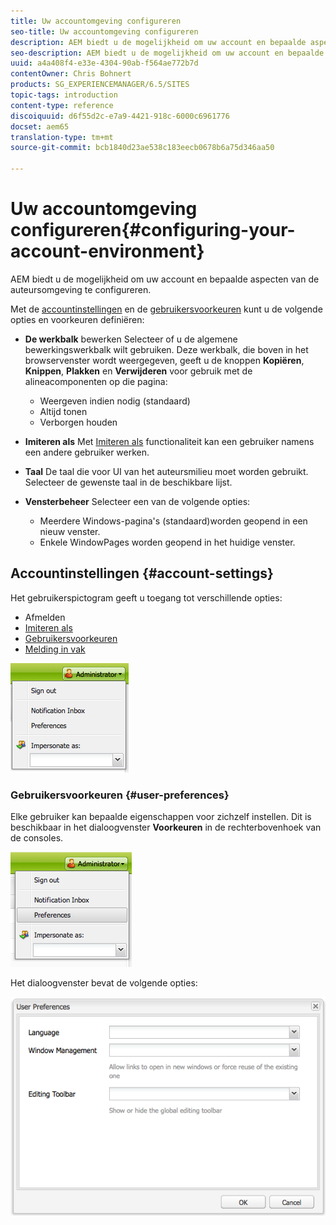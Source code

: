 ```yaml
---
title: Uw accountomgeving configureren
seo-title: Uw accountomgeving configureren
description: AEM biedt u de mogelijkheid om uw account en bepaalde aspecten van de auteursomgeving te configureren.
seo-description: AEM biedt u de mogelijkheid om uw account en bepaalde aspecten van de auteursomgeving te configureren.
uuid: a4a408f4-e33e-4304-90ab-f564ae772b7d
contentOwner: Chris Bohnert
products: SG_EXPERIENCEMANAGER/6.5/SITES
topic-tags: introduction
content-type: reference
discoiquuid: d6f55d2c-e7a9-4421-918c-6000c6961776
docset: aem65
translation-type: tm+mt
source-git-commit: bcb1840d23ae538c183eecb0678b6a75d346aa50

---
```



# Uw accountomgeving configureren{#configuring-your-account-environment}

AEM biedt u de mogelijkheid om uw account en bepaalde aspecten van de auteursomgeving te configureren.

Met de [accountinstellingen](#account-settings) en de [gebruikersvoorkeuren](#user-preferences) kunt u de volgende opties en voorkeuren definiëren:

* **De werkbalk** bewerken Selecteer of u de algemene bewerkingswerkbalk wilt gebruiken. Deze werkbalk, die boven in het browservenster wordt weergegeven, geeft u de knoppen **Kopiëren**, **Knippen**, **Plakken** en **Verwijderen** voor gebruik met de alineacomponenten op die pagina:

   * Weergeven indien nodig (standaard)
   * Altijd tonen
   * Verborgen houden

* **Imiteren als** Met [Imiteren als](/help/sites-administering/security.md#impersonating-another-user) functionaliteit kan een gebruiker namens een andere gebruiker werken.

* **Taal** De taal die voor UI van het auteursmilieu moet worden gebruikt. Selecteer de gewenste taal in de beschikbare lijst.

* **Vensterbeheer** Selecteer een van de volgende opties:

   * Meerdere Windows-pagina&#39;s (standaard)worden geopend in een nieuw venster.
   * Enkele WindowPages worden geopend in het huidige venster.

## Accountinstellingen {#account-settings}

Het gebruikerspictogram geeft u toegang tot verschillende opties:

* Afmelden
* [Imiteren als](/help/sites-administering/security.md#impersonating-another-user)
* [Gebruikersvoorkeuren](#user-preferences)
* [Melding in vak](/help/sites-classic-ui-authoring/author-env-inbox.md)

![chlimage_1-122](assets/chlimage_1-122.png)

### Gebruikersvoorkeuren {#user-preferences}

Elke gebruiker kan bepaalde eigenschappen voor zichzelf instellen. Dit is beschikbaar in het dialoogvenster **Voorkeuren** in de rechterbovenhoek van de consoles.

![screen_shot_2012-02-08at105033am](assets/screen_shot_2012-02-08at105033am.png)

Het dialoogvenster bevat de volgende opties:

![chlimage_1-123](assets/chlimage_1-123.png)
